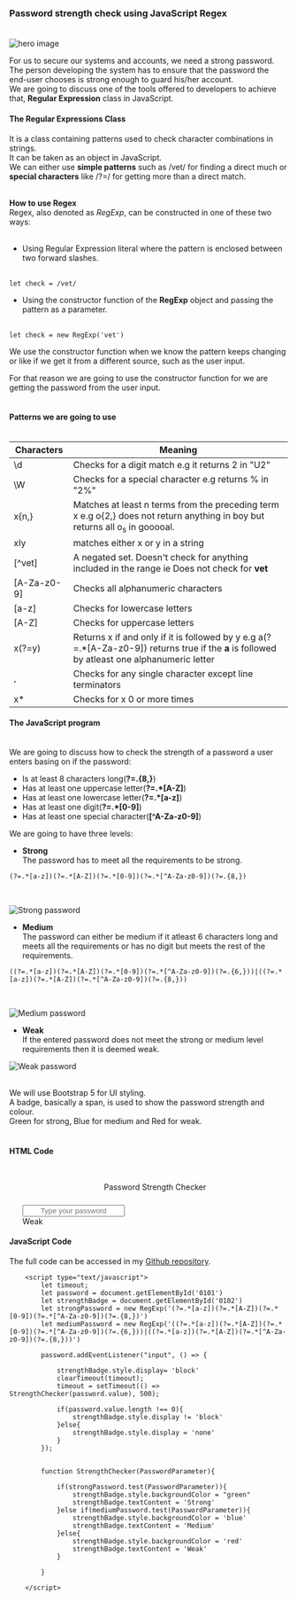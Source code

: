 ### Password strength check using JavaScript Regex</br></br>

![hero image](hero.jpg)

For us to secure our systems and accounts, we need a strong password.</br>
The person developing the system has to ensure that the password the end-user chooses is strong enough to guard his/her account.</br>
We are going to discuss one of the tools offered to developers to achieve that, **Regular Expression** class in JavaScript.</br>

#### The Regular Expressions Class</br>
It is a class containing patterns used to check character combinations in strings.</br>
It can be taken as an object in JavaScript.</br>
We can either use **simple patterns** such as /vet/ for finding a direct much or **special  characters** like /?=/ for getting more than a direct match.</br></br>

**How to use Regex**</br>
Regex, also denoted as *RegExp*, can be constructed in one of these two ways:</br></br>
- Using Regular Expression literal where the pattern is enclosed between two forward slashes.</br></br>

```
let check = /vet/
```

- Using the constructor function of the **RegExp** object and passing the pattern as a parameter.</br></br>

```
let check = new RegExp('vet')
```
We use the constructor function when we know the pattern keeps changing or like if we get it from a different source, such as the user input.</br>

For that reason we are going to use the constructor function for we are getting the password from the user input.</br></br>

#### Patterns we are going to use</br></br>
|Characters|Meaning|
--|--|
\d|Checks for a digit match e.g it returns 2 in "U2" |
|\W|Checks for a special character e.g returns % in "2%"|
|x{n,}|Matches at least n terms from the preceding term x e.g o{2,} does not return anything in boy but returns all o<sub>s</sub> in gooooal.|
|xIy |matches either x or y in a string|
|[^vet]|A negated set. Doesn't check for anything included in the range ie Does not check for **vet** |
|[A-Za-z0-9]|Checks all alphanumeric characters|
|[a-z]|Checks for lowercase letters|
|[A-Z]|Checks for uppercase letters|
|x(?=y)|Returns x if and only if it is followed by y e.g a(?=.*[A-Za-z0-9]) returns true if the **a**  is followed by atleast one alphanumeric letter|
|**.**|Checks for any single character except line terminators |
|x*|Checks for x 0 or more times|


#### The JavaScript program</br></br>
We are going to discuss how to check the strength of  a password a user enters basing on if the password:</br>
- Is at least 8 characters long(**?=.{8,}**)
- Has at least one uppercase letter(**?=.*[A-Z]**)
- Has at least one lowercase letter(**?=.*[a-z]**)
- Has at least one digit(**?=.*[0-9]**)
- Has at least one special character(**[^A-Za-z0-9]**)

We are going to have three levels:</br>
- **Strong**</br>
The password has to meet all the requirements to be strong.</br>
```
(?=.*[a-z])(?=.*[A-Z])(?=.*[0-9])(?=.*[^A-Za-z0-9])(?=.{8,})
```
</br>

![Strong password](strong-password.png)

- **Medium**</br>
The password can either be medium if it atleast 6 characters long and meets all the requirements or has no digit but meets the rest of the requirements.</br>
```
((?=.*[a-z])(?=.*[A-Z])(?=.*[0-9])(?=.*[^A-Za-z0-9])(?=.{6,}))|((?=.*[a-z])(?=.*[A-Z])(?=.*[^A-Za-z0-9])(?=.{8,}))
```
</br>

![Medium password](medium-password.png)

- **Weak**</br>
If the entered password does not meet the strong or medium level requirements then it is deemed weak.</br>

![Weak password](weak-password.png)

</br>
We will use Bootstrap 5 for UI styling.</br>
A badge, basically a span, is used to show the password strength and colour.</br>
Green for strong, Blue for medium and Red for weak.</br></br>

#### HTML Code</br>
<html>
    <meta name="viewport" content="width=device-width, initial-scale=1.0">
        <link href= "https://cdn.jsdelivr.net/npm/bootstrap@5.0.0-beta1/dist/css/bootstrap.min.css" rel="stylesheet" integrity="sha384-giJF6kkoqNQ00vy+HMDP7azOuL0xtbfIcaT9wjKHr8RbDVddVHyTfAAsrekwKmP1" crossorigin="anonymous">
<style>
    .passwordInput{
        margin-top: 5%; 
        text-align :center;
    }

    .displayBadge{
        margin-top: 5%; 
        display: none; 
        text-align :center;
    }
</style>
<body>
    <p>
          <div class="d-flex text-danger justify-content-center">
              <ul style="list-style-type:none">
             <li class="fs-4" style="margin-top: 10%; text-align :center">
                Password Strength Checker
             </li>
               <li>
                <input id="0101" class="form-control passwordInput" type="password" placeholder="Type your password" id="inputPassword">
               </li>
               <li>
                <span id="0102" class="badge displayBadge">Weak</span>
               </li>
            </ul>
              </div>  
    </p>     
</body>
</html>


#### JavaScript Code</br>
The full code can be accessed in my [Github repository](https://github.com/Agusioma/Password-Strength-Checker).</br>

```
    <script type="text/javascript">
        let timeout;
        let password = document.getElementById('0101')
        let strengthBadge = document.getElementById('0102')
        let strongPassword = new RegExp('(?=.*[a-z])(?=.*[A-Z])(?=.*[0-9])(?=.*[^A-Za-z0-9])(?=.{8,})')
        let mediumPassword = new RegExp('((?=.*[a-z])(?=.*[A-Z])(?=.*[0-9])(?=.*[^A-Za-z0-9])(?=.{6,}))|((?=.*[a-z])(?=.*[A-Z])(?=.*[^A-Za-z0-9])(?=.{8,}))')

        password.addEventListener("input", () => {

            strengthBadge.style.display= 'block'
            clearTimeout(timeout);
            timeout = setTimeout(() => StrengthChecker(password.value), 500);

            if(password.value.length !== 0){
                strengthBadge.style.display != 'block'
            }else{
                strengthBadge.style.display = 'none'
            }
        });


        function StrengthChecker(PasswordParameter){

            if(strongPassword.test(PasswordParameter)){
                strengthBadge.style.backgroundColor = "green"
                strengthBadge.textContent = 'Strong'
            }else if(mediumPassword.test(PasswordParameter)){
                strengthBadge.style.backgroundColor = 'blue'
                strengthBadge.textContent = 'Medium'
            }else{
                strengthBadge.style.backgroundColor = 'red'
                strengthBadge.textContent = 'Weak'
            }

        }

    </script>

```